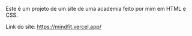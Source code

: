 Este é um projeto de um site de uma academia feito por mim em HTML e CSS.

Link do site: https://mindfit.vercel.app/

